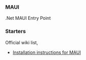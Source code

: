 ### MAUI
.Net MAUI Entry Point


### Starters
Official wiki list,
- [Installation instructions for MAUI](https://github.com/dotnet/maui/wiki)


